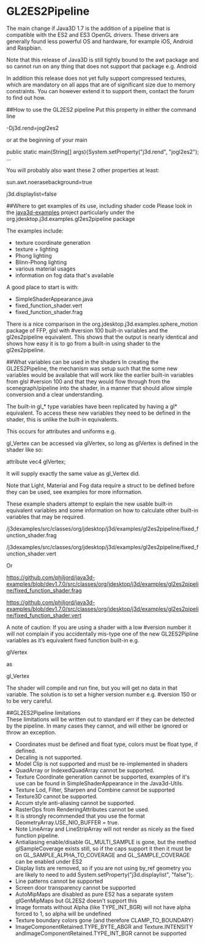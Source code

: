 GL2ES2Pipeline
===
The main change if Java3D 1.7 is the addition of a pipeline that is compatible with the ES2 and ES3 OpenGL drivers.
These drivers are generally found less powerful OS and hardware, for example iOS, Android and Raspbian.

Note that this release of Java3D is still tightly bound to the awt package and so cannot run on any thing that does not support that package e.g. Android

In addition this release does not yet fully support compressed textures, which are mandatory on all apps that are of significant size due to memory constraints. You can however extend it to support them, contact the forum to find out how.


##How to use the GL2ES2 pipeline
Put this property in either the command line 

-Dj3d.rend=jogl2es2

or at the beginning of your main

public static main(String[] args){System.setProperty("j3d.rend", "jogl2es2"); …

You will probably also want these 2 other properties at least:

sun.awt.noerasebackground=true

j3d.displaylist=false 

##Where to get examples of its use, including shader code
Please look in the [java3d-examples](https://github.com/philjord/java3d-examples.git) project particularly under the org.jdesktop.j3d.examples.gl2es2pipeline package

The examples include:
* texture coordinate generation
* texture + lighting
* Phong lighting
* Blinn-Phong lighting
* various material usages
* information on fog data that's available

A good place to start is with:
* SimpleShaderAppearance.java 
* fixed_function_shader.vert 
* fixed_function_shader.frag


There is a nice comparison in the org.jdesktop.j3d.examples.sphere_motion package of FFP, glsl with \#version 100 built-in variables and the gl2es2pipeline equivalent. This shows that the output is nearly identical and shows how easy it is to go from a built-in using shader to the gl2es2pipeline.

##What variables can be used in the shaders
In creating the GL2ES2Pipeline, the mechanism was setup such that the some new variables would be available that will work like the earlier built-in variables from glsl \#version 100 and that they would flow through from the scenegraph/pipeline into the shader, in a manner that should  allow simple conversion and a clear understanding.

The built-in gl\_\* type variables have been replicated by having a gl\* equivalent.
To access these new variables they need to be defined in the shader, this is unlike the built-in equivalents.  

This occurs for attributes and uniforms e.g.

gl\_Vertex can be accessed via glVertex, so long as glVertex is defined in the shader like so:

attribute vec4 glVertex;

It will supply exactly the same value as gl\_Vertex did.

Note that Light, Material and Fog data require a struct to be defined before they can be used, see examples for more information.

These example shaders attempt to explain the new usable built-in equivalent variables and some information on how to calculate other built-in variables that may be required.

/j3dexamples/src/classes/org/jdesktop/j3d/examples/gl2es2pipeline/fixed\_function\_shader.frag

/j3dexamples/src/classes/org/jdesktop/j3d/examples/gl2es2pipeline/fixed\_function\_shader.vert

Or

<https://github.com/philjord/java3d-examples/blob/dev1.7.0/src/classes/org/jdesktop/j3d/examples/gl2es2pipeline/fixed_function_shader.frag>

<https://github.com/philjord/java3d-examples/blob/dev1.7.0/src/classes/org/jdesktop/j3d/examples/gl2es2pipeline/fixed_function_shader.vert>

A note of caution:
If you are using a shader with a low \#version number it will not complain if you accidentally mis-type one of the new GL2ES2Pipline variables as it’s equivalent fixed function built-in e.g.

glVertex 

as

gl_Vertex

The shader will compile and run fine, but you will get no data in that variable. The solution is to set a higher version number e.g. \#version 150 or to be very careful.


##GL2ES2Pipeline limitations  
These limitations will be written out to standard err if they can be detected by the pipeline. In many cases they cannot, and will either be ignored or throw an exception.
* Coordinates must be defined and float type, colors must be float type, if defined. 
* Decaling is not supported. 
* Model Clip is not supported and must be re-implemented in shaders 
* QuadArray or IndexedQuadArray cannot be supported. 
* Texture Coordinate generation cannot be supported, examples of it's use can be found in SimpleShaderAppearance in the Java3d-Utils. 
* Texture Lod, Filter, Sharpen and Combine cannot be supported
* Texture3D cannot be supported. 
* Accum style anti-aliasing cannot be supported. 
* RasterOps from RenderingAttributes cannot be used. 
* It is strongly recommended that you use the format GeometryArray.USE\_NIO\_BUFFER = true. 
* Note LineArray and LineStripArray will not render as nicely as the fixed function pipeline.
* Antialiasing enable/disable GL\_MULTI\_SAMPLE is gone, but the method glSampleCoverage exists still, so if the caps support it then it must be on
GL\_SAMPLE\_ALPHA\_TO\_COVERAGE and GL\_SAMPLE\_COVERAGE can be enabled under ES2
* Display lists are removed, so if you are not using by_ref geometry you are likely to need to add System.setProperty("j3d.displaylist", "false");.
* Line patterns cannot be supported
* Screen door transparency cannot be supported
* AutoMipMaps are disabled as pure ES2 has a separate system glGenMipMaps but GL2ES2 doesn’t support this
* Image formats without Alpha (like TYPE\_INT\_BGR) will not have alpha forced to 1, so alpha will be undefined
* Texture boundary colors gone (and therefore CLAMP\_TO\_BOUNDARY)
* ImageComponentRetained.TYPE\_BYTE\_ABGR and Texture.INTENSITY andImageComponentRetained.TYPE\_INT\_BGR cannot be supported



